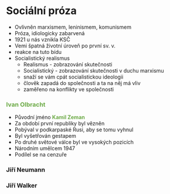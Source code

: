 # Sociální próza


* Ovlivněn marxismem, leninismem, komunismem
* Próza, idiologicky zabarvená
* 1921 u nás vznikla KSČ
* Vemi špatná životní úroveň po první sv. v.
* reakce na tuto bídu
* Socialistický realismus
  * Realismus - zobrazování skutečnosti
  * Socialistický - zobrazování skutečnosti v duchu marxismu
  * snaží se vám cpát socialistickou ideologii
  * člověk zapadá do společnosti a ta na něj má vliv
  * zaměřeno na konflikty ve společnosti

### <span style="color: #6CAA46">**Ivan Olbracht**</span>

* Původní jméno <span style="color: #6CAA46">**Kamil Zeman**</span>
* Za období první republiky byl vězněn
* Pobýval v podkarpaské Rusi, aby se tomu vyhnul
* Byl vyšetřován gestapem
* Po druhé světové válce byl ve vysokých pozicích
* Národním umělcem 1947
* Podílel se na cenzuře

### Jiří Neumann


### Jiří Walker